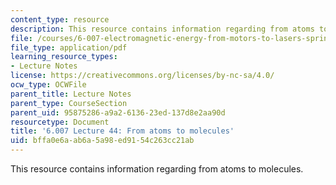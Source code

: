 ```yaml
---
content_type: resource
description: This resource contains information regarding from atoms to molecules.
file: /courses/6-007-electromagnetic-energy-from-motors-to-lasers-spring-2011/bffa0e6aab6a5a98ed9154c263cc21ab_MIT6_007S11_lec44.pdf
file_type: application/pdf
learning_resource_types:
- Lecture Notes
license: https://creativecommons.org/licenses/by-nc-sa/4.0/
ocw_type: OCWFile
parent_title: Lecture Notes
parent_type: CourseSection
parent_uid: 95875286-a9a2-6136-23ed-137d8e2aa90d
resourcetype: Document
title: '6.007 Lecture 44: From atoms to molecules'
uid: bffa0e6a-ab6a-5a98-ed91-54c263cc21ab
---
```

This resource contains information regarding from atoms to molecules.